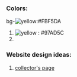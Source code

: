 ### Colors:
bg-![yellow](https://readme-swatches.vercel.app/FBF5DA):#FBF5DA
1. ![yellow](https://readme-swatches.vercel.app/97AD5C) : #97AD5C
2.


### Website design ideas: 
  1. [collector's page](https://cdn.dribbble.com/users/1982533/screenshots/18586944/media/14b6bbe664df4eeb4bc2c7dd7bf85785.png?resize=1000x750&vertical=center)

